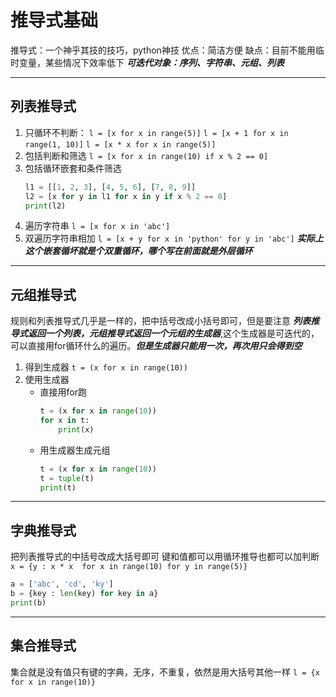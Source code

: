 # 推导式基础
推导式：一个神乎其技的技巧，python神技
优点：简洁方便
缺点：目前不能用临时变量，某些情况下效率低下
***可迭代对象：序列、字符串、元组、列表***

---
## 列表推导式
1. 只循环不判断：
    `l = [x for x in range(5)]`
    `l = [x + 1 for x in range(1, 10)]`
    `l = [x * x for x in range(5)]`
2. 包括判断和筛选
    `l = [x for x in range(10) if x % 2 == 0]`
3. 包括循环嵌套和条件筛选
    ```python
    l1 = [[1, 2, 3], [4, 5, 6], [7, 8, 9]]
    l2 = [x for y in l1 for x in y if x % 2 == 0]
    print(l2)
    ```
4. 遍历字符串
    `l = [x for x in 'abc']`
5. 双遍历字符串相加
    `l = [x + y for x in 'python' for y in 'abc']`
***实际上这个嵌套循坏就是个双重循环，哪个写在前面就是外层循环***

---
## 元组推导式
规则和列表推导式几乎是一样的，把中括号改成小括号即可，但是要注意 ***列表推导式返回一个列表，元组推导式返回一个元组的生成器***,这个生成器是可迭代的，可以直接用for循环什么的遍历。***但是生成器只能用一次，再次用只会得到空***
1. 得到生成器
    `t = (x for x in range(10))`
2. 使用生成器
    - 直接用for跑
        ```python
        t = (x for x in range(10))
        for x in t:
            print(x)
        ```
    - 用生成器生成元组
        ```python
        t = (x for x in range(10))
        t = tuple(t)
        print(t)
        ```

---
## 字典推导式
把列表推导式的中括号改成大括号即可
键和值都可以用循环推导也都可以加判断
`x = {y : x * x  for x in range(10) for y in range(5)}`
```python
a = ['abc', 'cd', 'ky']
b = {key : len(key) for key in a}
print(b)
```

---
## 集合推导式
集合就是没有值只有键的字典，无序，不重复，依然是用大括号其他一样
`l = {x for x in range(10)}`
